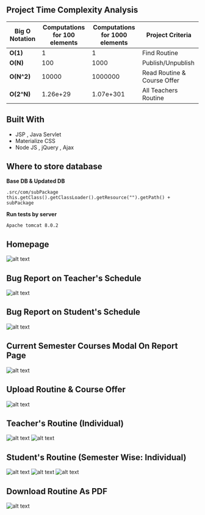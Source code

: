 ## Project Time Complexity Analysis

| Big O Notation | Computations for 100 elements | Computations for 1000 elements  | Project Criteria |
| -------------- | ----------------------------- | ------------------------------- | ---------------- |
| **O(1)**       | 1                             | 1                               | Find Routine     |
| **O(N)**       | 100                           | 1000                            | Publish/Unpublish |
| **O(N^2)**     | 10000                         | 1000000                         | Read Routine & Course Offer | 
| **O(2^N)**     | 1.26e+29                      | 1.07e+301                       | All Teachers Routine |


## Built With

* JSP , Java Servlet
* Materialize CSS
* Node JS , jQuery , Ajax

## Where to store database

**Base DB & Updated DB**
```
.src/com/subPackage
this.getClass().getClassLoader().getResource("").getPath() + subPackage
```

**Run tests by server**
```
Apache tomcat 8.0.2
```

## Homepage
![alt text](https://github.com/TeamTigers-IT/Routine-Explorer-and-Analytical-Intelligence/blob/master/RE/homepage.png)

## Bug Report on Teacher's Schedule
![alt text](https://github.com/TeamTigers-IT/Routine-Explorer-and-Analytical-Intelligence/blob/master/RE/BugTeacherAll.png)

## Bug Report on Student's Schedule
![alt text](https://github.com/TeamTigers-IT/Routine-Explorer-and-Analytical-Intelligence/blob/master/RE/BugStudentAll.png)

## Current Semester Courses Modal On Report Page
![alt text](https://github.com/TeamTigers-IT/Routine-Explorer-and-Analytical-Intelligence/blob/master/RE/Modal.PNG)

## Upload Routine & Course Offer
![alt text](https://github.com/TeamTigers-IT/Routine-Explorer-and-Analytical-Intelligence/blob/master/RE/UploadRoutine.PNG)

## Teacher's Routine (Individual)
![alt text](https://github.com/TeamTigers-IT/Routine-Explorer-and-Analytical-Intelligence/blob/master/RE/ChooseTeacher.PNG)
![alt text](https://github.com/TeamTigers-IT/Routine-Explorer-and-Analytical-Intelligence/blob/master/RE/RoutineTeacher.PNG)

## Student's Routine (Semester Wise: Individual)
![alt text](https://github.com/TeamTigers-IT/Routine-Explorer-and-Analytical-Intelligence/blob/master/RE/ChooseStudent.PNG)
![alt text](https://github.com/TeamTigers-IT/Routine-Explorer-and-Analytical-Intelligence/blob/master/RE/Subjects.PNG)
![alt text](https://github.com/TeamTigers-IT/Routine-Explorer-and-Analytical-Intelligence/blob/master/RE/StudentRoutine.PNG)

## Download Routine As PDF
![alt text](https://github.com/TeamTigers-IT/Routine-Explorer-and-Analytical-Intelligence/blob/master/RE/RoutineAsPDF.PNG)
